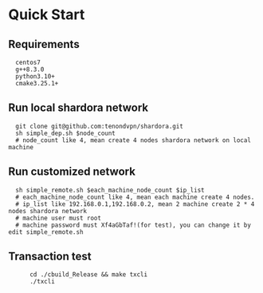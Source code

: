 
# Quick Start
## Requirements
      centos7
      g++8.3.0
      python3.10+
      cmake3.25.1+

## Run local shardora network
      git clone git@github.com:tenondvpn/shardora.git
      sh simple_dep.sh $node_count  
      # node_count like 4, mean create 4 nodes shardora network on local machine
	  
## Run customized network
      sh simple_remote.sh $each_machine_node_count $ip_list  
      # each_machine_node_count like 4, mean each machine create 4 nodes. 
      # ip_list like 192.168.0.1,192.168.0.2, mean 2 machine create 2 * 4 nodes shardora network
      # machine user must root
      # machine password must Xf4aGbTaf!(for test), you can change it by edit simple_remote.sh

## Transaction test
```
      cd ./cbuild_Release && make txcli
      ./txcli
```

